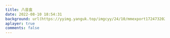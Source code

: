 ```yaml
---
title: 八音盒
date: 2022-08-10 18:54:31
background: url(https://yyimg.yanguk.top/imgcyy/24/10/mmexport1724732026906_238ddfbff14209454a225f182c94f030.jpg)
aplayer: true
comments: false
---
```



